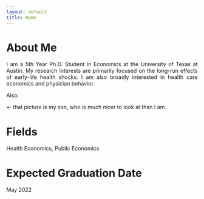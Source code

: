 ```yaml
---
layout: default
title: Home
---
```


# About Me
<p align="justify"> I am a 5th Year Ph.D. Student in Economics at the University of Texas at Austin. My research interests are primarily focused on the long-run effects of early-life health shocks. I am also broadly interested in health care economics and physician behavior. </p>

Also:

<- that picture is my son, who is much nicer to look at than I am.

# Fields
Health Economics, Public Economics

# Expected Graduation Date
May 2022
